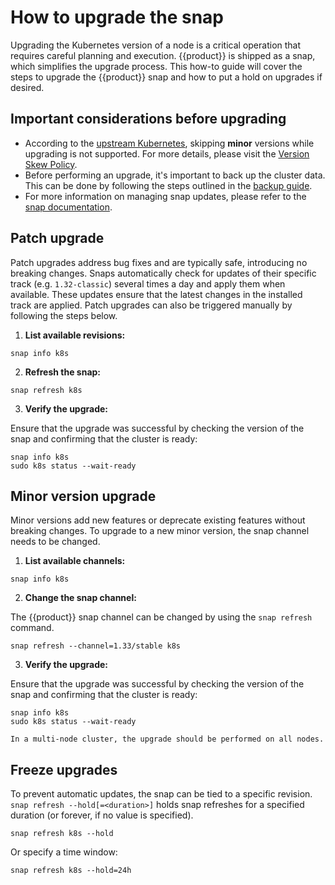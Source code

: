 # How to upgrade the snap

Upgrading the Kubernetes version of a node is a critical operation that
requires careful planning and execution. {{product}} is shipped as a snap,
which simplifies the upgrade process.
This how-to guide will cover the steps to upgrade the {{product}} snap
and how to put a hold on upgrades if desired.

## Important considerations before upgrading

- According to the [upstream Kubernetes], skipping **minor** versions while
upgrading is not supported. For more details, please visit the
[Version Skew Policy].
- Before performing an upgrade, it's important to back up the cluster data.
This can be done by following the steps outlined in the [backup guide].
- For more information on managing snap updates, please refer to the
[snap documentation].

## Patch upgrade

Patch upgrades address bug fixes and are typically safe, introducing no
breaking changes.
Snaps automatically check for updates of their specific track
(e.g. `1.32-classic`) several times a day and apply them when available.
These updates ensure that the latest changes in the installed track are applied.
Patch upgrades can also be triggered manually by following the steps below.

1. **List available revisions:**

```
snap info k8s
```

2. **Refresh the snap:**

```
snap refresh k8s
```

3. **Verify the upgrade:**

Ensure that the upgrade was successful by checking the version of the snap and
confirming that the cluster is ready:

```
snap info k8s
sudo k8s status --wait-ready
```

## Minor version upgrade

Minor versions add new features or deprecate existing features without
breaking changes.
To upgrade to a new minor version, the snap channel needs to be changed.


1. **List available channels:**

```
snap info k8s
```

2. **Change the snap channel:**

The {{product}} snap channel can be changed by using the `snap refresh`
command.

```
snap refresh --channel=1.33/stable k8s
```

3. **Verify the upgrade:**

Ensure that the upgrade was successful by checking the version of the snap
and confirming that the cluster is ready:

```
snap info k8s
sudo k8s status --wait-ready
```

```{note}
In a multi-node cluster, the upgrade should be performed on all nodes.
```

## Freeze upgrades

To prevent automatic updates, the snap can be tied to a specific revision.
`snap refresh --hold[=<duration>]` holds snap refreshes for a specified
duration (or forever, if no value is specified).

```
snap refresh k8s --hold
```

Or specify a time window:

```
snap refresh k8s --hold=24h
```

<!-- LINKS -->
[upstream Kubernetes]: https://kubernetes.io/docs/tasks/administer-cluster/kubeadm/kubeadm-upgrade/
[Version Skew Policy]: https://kubernetes.io/docs/setup/release/version-skew-policy/
[backup guide]: ./backup-restore.md
[snap documentation]: https://snapcraft.io/docs/managing-updates
